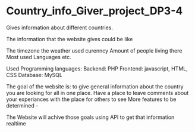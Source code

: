 # Country_info_Giver_project_DP3-4
Gives information about different countries.

The information that the website gives could be like

  The timezone
  the weather
  used curenncy
  Amount of people living there
  Most used Languages
  etc.

Used Programming languages:
  Backend: PHP
  Frontend: javascript, HTML, CSS
  Database: MySQL

The goal of the website is:
  to give general information about the country you are looking for all in one place.
  Have a place to leave comments about your experiances with the place for others to see
  More features to be determined -

The Website will achive those goals using API to get that information realtime
